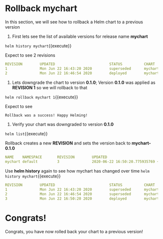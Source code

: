 # Rollback mychart

In this section, we will see how to rollback a Helm chart to a previous version

1. First lets see the list of available versions for release name **mychart**

  `helm history mychart`{{execute}}

  Expect to see 2 revisions
  ```yaml
  REVISION        UPDATED                         STATUS          CHART           APP VERSION     DESCRIPTION
  1               Mon Jun 22 16:43:20 2020        superseded      mychart-0.1.0   1.16.0          Install complete
  2               Mon Jun 22 16:46:54 2020        deployed        mychart-0.2.0   1.16.0          Upgrade complete
  ```

1. Lets downgrade the chart to version **0.1.0**; Version **0.1.0** was applied as **REVISION 1** so we will rollback to that

  `helm rollback mychart 1`{{execute}}

  Expect to see
  ```bash
  Rollback was a success! Happy Helming!
  ```

1. Verify your chart was downgraded to version **0.1.0**

  `helm list`{{execute}}

  Rollback creates a new **REVISION** and sets the version back to **mychart-0.1.0**
  ```yaml
  NAME    NAMESPACE       REVISION        UPDATED                                 STATUS          CHART           APP VERSION
  mychart default         3               2020-06-22 16:50:20.775935769 +0000 UTC deployed        mychart-0.1.0   1.16.0
  ```

  Use **helm history** again to see how mychart has changed over time
  `helm history mychart`{{execute}}

  ```yaml
  REVISION        UPDATED                         STATUS          CHART           APP VERSION     DESCRIPTION
  1               Mon Jun 22 16:43:20 2020        superseded      mychart-0.1.0   1.16.0          Install complete
  2               Mon Jun 22 16:46:54 2020        superseded      mychart-0.2.0   1.16.0          Upgrade complete
  3               Mon Jun 22 16:50:20 2020        deployed        mychart-0.1.0   1.16.0          Rollback to 1
  ```

# Congrats!

Congrats, you have now rolled back your chart to a previous version!
